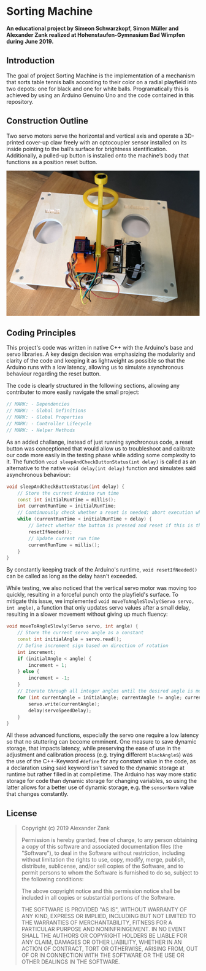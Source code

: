 # Sorting Machine
**An educational project by Simeon Schwarzkopf, Simon Müller and Alexander Zank realized at Hohenstaufen-Gymnasium Bad Wimpfen during June 2019.**

## Introduction
The goal of project Sorting Machine is the implementation of a mechanism that sorts table tennis balls according to their color on a radial playfield into two depots: one for black and one for white balls.
Programatically this is achieved by using an Arduino Genuino Uno and the code contained in this repository.

## Construction Outline
Two servo motors serve the horizontal and vertical axis and operate a 3D-printed cover-up claw freely with an optocoupler sensor installed on its inside pointing to the ball’s surface for brightness identification.
Additionally, a pulled-up button is installed onto the machine’s body that functions as a position reset button.

![Construction Outline](https://raw.githubusercontent.com/AlexLike/NwT-Sorting-Machine/Documentation-Assets/Contruction%20Outline.jpeg?token=AHIOBSZSEB554PH7ZZQBFA25EDWX2)

## Coding Principles
This project's code was written in native C++ with the Arduino's base and servo libraries. A key design decision was emphasizing the modularity and clarity of the code and keeping it as lightweight as possible so that the Arduino runs with a low latency, allowing us to simulate asynchronous behaviour regarding the reset button.

The code is clearly structured in the following sections, allowing any contributer to more easily navigate the small project:
```C++
// MARK: - Dependencies
// MARK: - Global Definitions
// MARK: - Global Properties
// MARK: - Controller Lifecycle
// MARK: - Helper Methods
```

As an added challange, instead of just running synchronous code, a reset button was conceptioned that would allow us to troubleshoot and calibrate our code more easily in the testing phase while adding some complexity to it. The function
`void sleepAndCheckButtonStatus(int delay)` is called as an alternative to the native `void delay(int delay)` function and simulates said asynchronous behaviour:

```C++
void sleepAndCheckButtonStatus(int delay) {
    // Store the current Arduino run time
    const int initialRunTime = millis();
    int currentRunTime = initialRunTime;
    // Continuously check whether a reset is needed; abort execution when the delay is reached
    while (currentRunTime < initialRunTime + delay) {
        // Detect whether the button is pressed and reset if this is the case
        resetIfNeeded();
        // Update current run time
        currentRunTime = millis();
    }
}
```

By constantly keeping track of the Arduino's runtime, `void resetIfNeeded()` can be called as long as the delay hasn't exceeded.

While testing, we also noticed that the vertical servo motor was moving too quickly, resulting in a forceful punch onto the playfield's surface. To mitigate this issue, we implemented `void moveToAngleSlowly(Servo servo, int angle)`, a function that only updates servo values after a small delay, resulting in a slower movement without giving up much fluency:

```C++
void moveToAngleSlowly(Servo servo, int angle) {
    // Store the current servo angle as a constant
    const int initialAngle = servo.read();
    // Define increment sign based on direction of rotation
    int increment;
    if (initialAngle < angle) {
        increment = 1;
    } else {
        increment = -1;
    }
    // Iterate through all integer angles until the desired angle is met
    for (int currentAngle = initialAngle; currentAngle != angle; currentAngle += increment) {
        servo.write(currentAngle);
        delay(servoSpeedDelay);
    }
}
```

All these advanced functions, especially the servo one require a low latency so that no stuttering can become emminent. One measure to save dynamic storage, that impacts latency, while preserving the ease of use in the adjustment and calibration process (e.g. trying different `blackAngle`s) was the use of the C++-Keyword `#define` for any constant value in the code, as a declaration using said keyword isn't saved to the dynamic storage at runtime but rather filled in at compiletime. The Arduino has way more static storage for code than dynamic storage for changing variables, so using the latter allows for a better use of dynamic storage, e.g. the `sensorNorm` value that changes constantly.

## License
>Copyright (c) 2019 Alexander Zank
>
>Permission is hereby granted, free of charge, to any person obtaining a copy
of this software and associated documentation files (the "Software"), to deal
in the Software without restriction, including without limitation the rights
to use, copy, modify, merge, publish, distribute, sublicense, and/or sell
copies of the Software, and to permit persons to whom the Software is
furnished to do so, subject to the following conditions:
>
>The above copyright notice and this permission notice shall be included in all
copies or substantial portions of the Software.
>
>THE SOFTWARE IS PROVIDED "AS IS", WITHOUT WARRANTY OF ANY KIND, EXPRESS OR
IMPLIED, INCLUDING BUT NOT LIMITED TO THE WARRANTIES OF MERCHANTABILITY,
FITNESS FOR A PARTICULAR PURPOSE AND NONINFRINGEMENT. IN NO EVENT SHALL THE
AUTHORS OR COPYRIGHT HOLDERS BE LIABLE FOR ANY CLAIM, DAMAGES OR OTHER
LIABILITY, WHETHER IN AN ACTION OF CONTRACT, TORT OR OTHERWISE, ARISING FROM,
OUT OF OR IN CONNECTION WITH THE SOFTWARE OR THE USE OR OTHER DEALINGS IN THE
SOFTWARE.
